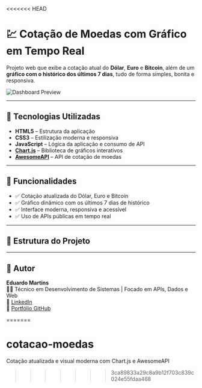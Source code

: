 <<<<<<< HEAD
# 💹 Cotação de Moedas com Gráfico em Tempo Real

Projeto web que exibe a cotação atual do **Dólar**, **Euro** e **Bitcoin**, além de um **gráfico com o histórico dos últimos 7 dias**, tudo de forma simples, bonita e responsiva.

![Dashboard Preview](./cotacao-preview.png)

---

## 🚀 Tecnologias Utilizadas

- **HTML5** – Estrutura da aplicação  
- **CSS3** – Estilização moderna e responsiva  
- **JavaScript** – Lógica da aplicação e consumo de API  
- **[Chart.js](https://www.chartjs.org/)** – Biblioteca de gráficos interativos  
- **[AwesomeAPI](https://docs.awesomeapi.com.br/)** – API de cotação de moedas

---

## 📸 Funcionalidades

- ✅ Cotação atualizada do Dólar, Euro e Bitcoin  
- ✅ Gráfico dinâmico com os últimos 7 dias de histórico  
- ✅ Interface moderna, responsiva e acessível  
- ✅ Uso de APIs públicas em tempo real

---

## 📁 Estrutura do Projeto


---

## 🧠 Autor

**Eduardo Martins**  
👨‍💻 Técnico em Desenvolvimento de Sistemas | Focado em APIs, Dados e Web  
🔗 [LinkedIn](https://www.linkedin.com/in/eduardo-martins-575521245)  
📁 [Portfólio GitHub](https://github.com/Eduuh007)


=======
# cotacao-moedas
Cotação atualizada e visual moderna com Chart.js e AwesomeAPI
>>>>>>> 3ca89833a29c8a9b12f703c839c024e55fdaa468
